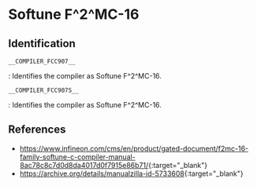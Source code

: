# Softune F^2^MC-16

## Identification

`__COMPILER_FCC907__`

:   Identifies the compiler as Softune F^2^MC-16.

`__COMPILER_FCC907S__`

:   Identifies the compiler as Softune F^2^MC-16.

## References

- <https://www.infineon.com/cms/en/product/gated-document/f2mc-16-family-softune-c-compiler-manual-8ac78c8c7d0d8da4017d0f7915e86b71/>{:target="_blank"}
- <https://archive.org/details/manualzilla-id-5733608>{:target="_blank"}
